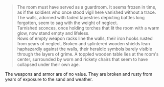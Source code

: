 > The room must have served as a guardroom. It seems frozen in time, as if the soldiers who once stood vigil here vanished without a trace. The walls, adorned with faded tapestries depicting battles long forgotten, seem to sag with the weight of neglect.
> <br>Tarnished sconces, once holding torches that lit the room with a warm glow, now stand empty and lifeless.
> <br>Rows of empty weapon racks line the walls, their iron hooks rusted from years of neglect. Broken and splintered wooden shields lean haphazardly against the walls, their heraldic symbols barely visible through the layers of grime. A toppled wooden table lies at the room's center, surrounded by worn and rickety chairs that seem to have collapsed under their own age.

The weapons and armor are of no value. They are broken and rusty from years of exposure to the sand and weather.